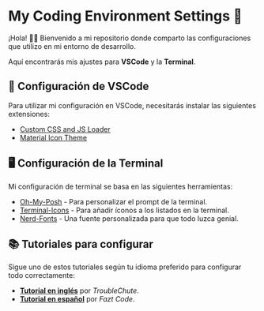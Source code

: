 # My Coding Environment Settings 🚀

¡Hola! 🙋‍♂️ Bienvenido a mi repositorio donde comparto las configuraciones que utilizo en mi entorno de desarrollo. 

Aquí encontrarás mis ajustes para **VSCode** y la **Terminal**.

## 🚀 Configuración de VSCode

Para utilizar mi configuración en VSCode, necesitarás instalar las siguientes extensiones:

- [Custom CSS and JS Loader](https://marketplace.visualstudio.com/items?itemName=be5invis.vscode-custom-css)
- [Material Icon Theme](https://marketplace.visualstudio.com/items?itemName=PKief.material-icon-theme)

## 🖥️ Configuración de la Terminal

Mi configuración de terminal se basa en las siguientes herramientas:

- [Oh-My-Posh](https://ohmyposh.dev/) - Para personalizar el prompt de la terminal.
- [Terminal-Icons](https://github.com/devblackops/Terminal-Icons) - Para añadir íconos a los listados en la terminal.
- [Nerd-Fonts](https://www.nerdfonts.com/) - Una fuente personalizada para que todo luzca genial.

## 📚 Tutoriales para configurar

Sigue uno de estos tutoriales según tu idioma preferido para configurar todo correctamente:

- **[Tutorial en inglés](https://www.youtube.com/watch?v=-G6GbXGo4wo)** por *TroubleChute*.
- **[Tutorial en español](https://www.youtube.com/watch?v=d9y0l7yY404)** por *Fazt Code*.

